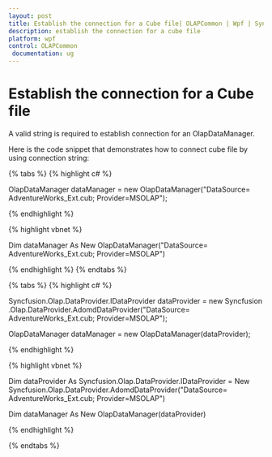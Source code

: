 ```yaml
---
layout: post
title: Establish the connection for a Cube file| OLAPCommon | Wpf | Syncfusion
description: establish the connection for a cube file
platform: wpf
control: OLAPCommon
 documentation: ug
---
```


# Establish the connection for a Cube file

A valid string is required to establish connection for an OlapDataManager.

Here is the code snippet that demonstrates how to connect cube file by using connection string:

{% tabs %}
{% highlight c# %}

OlapDataManager dataManager = new OlapDataManager("DataSource= AdventureWorks_Ext.cub; Provider=MSOLAP");

{% endhighlight  %}

{% highlight vbnet %}

Dim dataManager As New OlapDataManager("DataSource= AdventureWorks_Ext.cub; Provider=MSOLAP")


{% endhighlight  %}
{% endtabs %}



{% tabs %}
{% highlight c# %}

Syncfusion.Olap.DataProvider.IDataProvider dataProvider = new Syncfusion.Olap.DataProvider.AdomdDataProvider("DataSource= AdventureWorks_Ext.cub; Provider=MSOLAP");

OlapDataManager dataManager = new OlapDataManager(dataProvider); 

{% endhighlight  %}


{% highlight vbnet %}

Dim dataProvider As Syncfusion.Olap.DataProvider.IDataProvider = New Syncfusion.Olap.DataProvider.AdomdDataProvider("DataSource= AdventureWorks_Ext.cub; Provider=MSOLAP")

Dim dataManager As New OlapDataManager(dataProvider)

{% endhighlight  %}

{% endtabs %}
